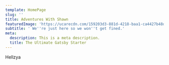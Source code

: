 ```yaml
---
template: HomePage
slug: ''
title: Adventures With Shawn
featuredImage: 'https://ucarecdn.com/159203d3-881d-4218-baa1-ca4427b48d0d/'
subtitle: ' We''re just here so we won''t get fined.'
meta:
  description: This is a meta description.
  title: The Ultimate Gatsby Starter
---
```

Hellzya
